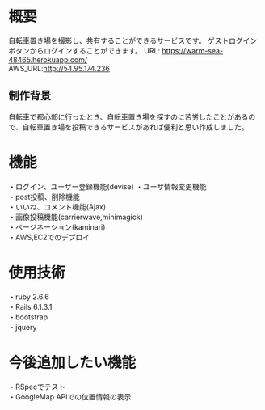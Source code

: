 # 概要
  自転車置き場を撮影し、共有することができるサービスです。
  ゲストログインボタンからログインすることができます。
  URL: https://warm-sea-48465.herokuapp.com/  
  AWS_URL:http://54.95.174.236  
  
## 制作背景
  自転車で都心部に行ったとき、自転車置き場を探すのに苦労したことがあるので、自転車置き場を投稿できるサービスがあれば便利と思い作成しました。
# 機能
・ログイン、ユーザー登録機能(devise) 
・ユーザ情報変更機能  
・post投稿、削除機能   
・いいね、コメント機能(Ajax)  
・画像投稿機能(carrierwave,minimagick)  
・ページネーション(kaminari)  
・AWS,EC2でのデプロイ  
  
# 使用技術
・ruby 2.6.6  
・Rails 6.1.3.1  
・bootstrap  
・jquery  

# 今後追加したい機能  
・RSpecでテスト  
・GoogleMap APIでの位置情報の表示
